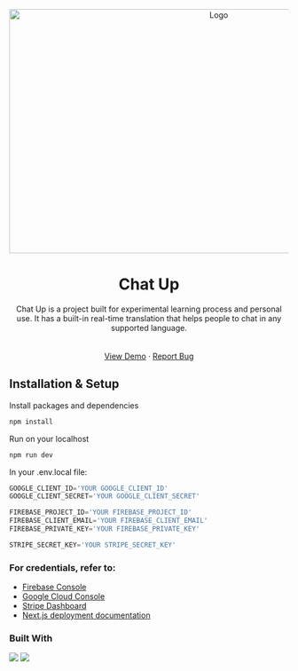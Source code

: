 <div align="center">
  <a href="https://github.com/othneildrew/Best-README-Template">
    <img src="https://github.com/kayaayberk/real-time-translation-chat-app/assets/136496255/5aca68f6-8e4f-44a5-bcc2-59255bc00af1" alt="Logo" width="740" height="440">
  </a>
  <h1 align="center">Chat Up</h1>

  <p align="center">
    Chat Up is a project built for experimental learning process and personal use. It has a built-in real-time translation that helps people to chat in any supported language.
    <br />
    <br />
    <br />
    <a href="https://chat-up-pi.vercel.app/">View Demo</a>
    ·
    <a href="https://github.com/kayaayberk/real-time-translation-chat-app/issues">Report Bug</a>
  </p>
</div>

## Installation & Setup

Install packages and dependencies

```bash
npm install
```
Run on your localhost
```bash
npm run dev
```
In your .env.local file:
```js
GOOGLE_CLIENT_ID='YOUR GOOGLE_CLIENT_ID'
GOOGLE_CLIENT_SECRET='YOUR GOOGLE_CLIENT_SECRET'

FIREBASE_PROJECT_ID='YOUR FIREBASE_PROJECT_ID'
FIREBASE_CLIENT_EMAIL='YOUR FIREBASE_CLIENT_EMAIL'
FIREBASE_PRIVATE_KEY='YOUR FIREBASE_PRIVATE_KEY'

STRIPE_SECRET_KEY='YOUR STRIPE_SECRET_KEY'
```

### For credentials, refer to:
* [Firebase Console](console.firebase.google.com)
* [Google Cloud Console](console.cloud.google.com)
* [Stripe Dashboard](https://dashboard.stripe.com/)
* [Next.js deployment documentation](https://nextjs.org/docs/deployment)

### Built With
<div>
<img src="https://img.shields.io/badge/next%20js-FFFFFF?style=for-the-badge&logo=nextdotjs&logoColor=black" />
<img src="https://img.shields.io/badge/firebase-ffca28?style=for-the-badge&logo=firebase&logoColor=black" />
<img scr="https://img.shields.io/badge/React-20232A?style=for-the-badge&logo=react&logoColor=61DAFB" />
</div>
